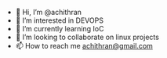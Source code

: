 - 👋 Hi, I’m @achithran
- 👀 I’m interested in DEVOPS
- 🌱 I’m currently learning IoC
- 💞️ I’m looking to collaborate on linux projects
- 📫 How to reach me achithran@gmail.com

<!---
achithran/achithran is a ✨ special ✨ repository because its `README.md` (this file) appears on your GitHub profile.
You can click the Preview link to take a look at your changes.
--->
